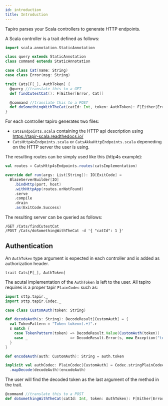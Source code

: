 ```yaml
---
id: introduction
title: Introduction
---
```


Tapiro parses your Scala controllers to generate HTTP endpoints.

A Scala controller is a trait defined as follows:

```scala mdoc
import scala.annotation.StaticAnnotation

class query extends StaticAnnotation
class command extends StaticAnnotation

case class Cat(name: String)
case class Error(msg: String)

trait Cats[F[_], AuthToken] {
  @query //translate this to a GET
  def findCutestCat(): F[Either[Error, Cat]]

  @command //translate this to a POST
  def doSomethingWithTheCat(catId: Int, token: AuthToken): F[Either[Error, Unit]]
}
```

For each controller tapiro generates two files:
- `CatsEndpoints.scala` containing the HTTP api description using https://tapir-scala.readthedocs.io/
- `CatsHttp4sEndpoints.scala` or `CatsAkkaHttpEndpoints.scala` depeneding on the HTTP server the user is using.

The resulting routes can be simply used like this (http4s example):
```scala
val routes = CatsHttp4sEndpoints.routes(catsImplementation)

override def run(args: List[String]): IO[ExitCode] =
  BlazeServerBuilder[IO]
    .bindHttp(port, host)
    .withHttpApp(routes.orNotFound)
    .serve
    .compile
    .drain
    .as(ExitCode.Success)
```

The resulting server can be queried as follows:
```
/GET /Cats/findCutestCat
/POST /Cats/doSomethingWithTheCat -d '{ "catId": 1 }'
```

## Authentication

An `AuthToken` type argument is expected in each controller and is added as authorization header.

`trait Cats[F[_], AuthToken]`

The acutal implementation of the `AuthToken` is left to the user. All tapiro requires is a proper tapir `PlainCodec` such as:

```scala mdoc
import sttp.tapir._
import sttp.tapir.Codec._

case class CustomAuth(token: String)

def decodeAuth(s: String): DecodeResult[CustomAuth] = {
  val TokenPattern = "Token token=(.+)".r
  s match {
    case TokenPattern(token) => DecodeResult.Value(CustomAuth(token))
    case _                   => DecodeResult.Error(s, new Exception("token not found"))
  }
}

def encodeAuth(auth: CustomAuth): String = auth.token

implicit val authCodec: PlainCodec[CustomAuth] = Codec.stringPlainCodecUtf8
  .mapDecode(decodeAuth)(encodeAuth)
```

The user will find the decoded token as the last argument of the method in the trait.

```scala
@command //translate this to a POST
def doSomethingWithTheCat(catId: Int, token: AuthToken): F[Either[Error, Unit]]
```